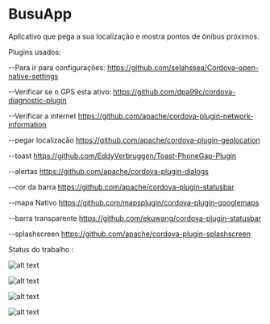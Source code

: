 # BusuApp

Aplicativo que pega a sua localização e mostra pontos de ônibus próximos.

Plugins usados:

--Para ir para configurações:
https://github.com/selahssea/Cordova-open-native-settings

--Verificar se o GPS esta ativo:
https://github.com/dpa99c/cordova-diagnostic-plugin

--Verificar a internet
https://github.com/apache/cordova-plugin-network-information

--pegar localização
https://github.com/apache/cordova-plugin-geolocation

--toast
https://github.com/EddyVerbruggen/Toast-PhoneGap-Plugin

--alertas
https://github.com/apache/cordova-plugin-dialogs

--cor da barra
https://github.com/apache/cordova-plugin-statusbar

--mapa Nativo
https://github.com/mapsplugin/cordova-plugin-googlemaps

--barra transparente
https://github.com/ekuwang/cordova-plugin-statusbar

--splashscreen
https://github.com/apache/cordova-plugin-splashscreen

Status do trabalho :

![alt text](https://scontent.fcaw2-1.fna.fbcdn.net/v/t34.0-12/22684735_1483069605109989_99765527_n.png?oh=1400533da504e39fad294d8849ee404d&oe=59EBEA60)

![alt text](https://scontent.fcaw2-1.fna.fbcdn.net/v/t34.0-12/22684953_1482346465182303_1359839730_n.png?oh=26c065c5ae778c8b95a3806f20207290&oe=59EC7E0C)

![alt text](https://scontent.fcaw2-1.fna.fbcdn.net/v/t34.0-12/22752292_1483069008443382_162248688_n.png?oh=5d46da15d8e6a56c4699b6a45a256d1c&oe=59ECC06C)

![alt text](https://scontent.fcaw2-1.fna.fbcdn.net/v/t34.0-12/22752621_1483114588438824_1735041036_n.png?oh=908c9b3d9caa5ef8bdd459efe13c4f51&oe=59EDCCC5)

 

